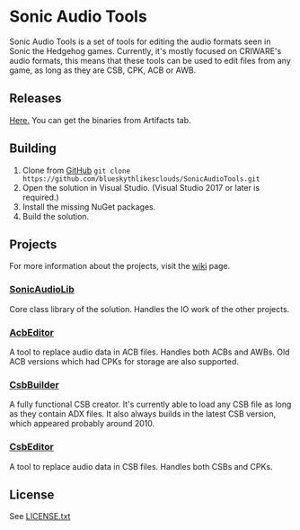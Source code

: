 # Sonic Audio Tools
Sonic Audio Tools is a set of tools for editing the audio formats seen in Sonic the Hedgehog games. Currently, it's mostly focused on CRIWARE's audio formats, this means that these tools can be used to edit files from any game, as long as they are CSB, CPK, ACB or AWB.
## Releases
[Here.](https://ci.appveyor.com/project/blueskythlikesclouds/sonicaudiotools)
You can get the binaries from Artifacts tab.

## Building
1. Clone from [GitHub](https://github.com/blueskythlikesclouds/SonicAudioTools.git) `git clone https://github.com/blueskythlikesclouds/SonicAudioTools.git`
2. Open the solution in Visual Studio. (Visual Studio 2017 or later is required.)
3. Install the missing NuGet packages.
4. Build the solution.

## Projects
For more information about the projects, visit the [wiki](https://github.com/blueskythlikesclouds/SonicAudioTools/wiki) page.
### [SonicAudioLib](https://github.com/blueskythlikesclouds/SonicAudioTools/tree/master/Source/SonicAudioLib)
Core class library of the solution. Handles the IO work of the other projects.
### [AcbEditor](https://github.com/blueskythlikesclouds/SonicAudioTools/tree/master/Source/AcbEditor)
A tool to replace audio data in ACB files. Handles both ACBs and AWBs. Old ACB versions which had CPKs for storage are also supported.
### [CsbBuilder](https://github.com/blueskythlikesclouds/SonicAudioTools/tree/master/Source/CsbBuilder)
A fully functional CSB creator. It's currently able to load any CSB file as long as they contain ADX files. It also always builds in the latest CSB version, which appeared probably around 2010.
### [CsbEditor](https://github.com/blueskythlikesclouds/SonicAudioTools/tree/master/Source/CsbEditor)
A tool to replace audio data in CSB files. Handles both CSBs and CPKs.

## License
See [LICENSE.txt](https://github.com/blueskythlikesclouds/SonicAudioTools/blob/master/LICENSE.txt)
